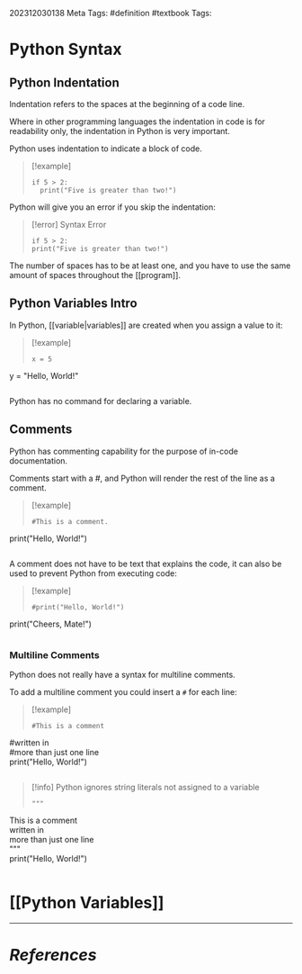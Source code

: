 202312030138
Meta Tags: #definition #textbook 
Tags:

# Python Syntax

## Python Indentation

Indentation refers to the spaces at the beginning of a code line.

Where in other programming languages the indentation in code is for readability only, the indentation in Python is very important.

Python uses indentation to indicate a block of code.

>[!example]
>```
>if 5 > 2:  
>	print("Five is greater than two!")
>```

Python will give you an error if you skip the indentation:


>[!error] Syntax Error
>```
>if 5 > 2:  
>print("Five is greater than two!")
>```

The number of spaces has to be at least one, and you have to use the same amount of spaces throughout the [[program]].

## Python Variables Intro

In Python, [[variable|variables]] are created when you assign a value to it:

>[!example]
>```
>x = 5  
y = "Hello, World!"
>```
>

Python has no command for declaring a variable.

## Comments

Python has commenting capability for the purpose of in-code documentation.

Comments start with a \#, and Python will render the rest of the line as a comment.

>[!example]
>```
>#This is a comment.  
print("Hello, World!")
>```

A comment does not have to be text that explains the code, it can also be used to prevent Python from executing code:

>[!example]
>```
>#print("Hello, World!")  
print("Cheers, Mate!")
>```

### Multiline Comments

Python does not really have a syntax for multiline comments.

To add a multiline comment you could insert a `#` for each line:

>[!example]
>```
>#This is a comment  
#written in  
#more than just one line  
print("Hello, World!")
>```

>[!info] Python ignores string literals not assigned to a variable
>```
>"""  
This is a comment  
written in  
more than just one line  
"""  
print("Hello, World!")
>```

# [[Python Variables]]


---
# *References*
